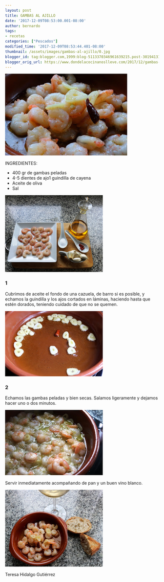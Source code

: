 ```yaml
---
layout: post
title: GAMBAS AL AJILLO
date: '2017-12-09T08:53:00.001-08:00'
author: bernardo
tags:
- recetas
categories: ["Pescados"]
modified_time: '2017-12-09T08:53:44.401-08:00'
thumbnail: /assets/images/gambas-al-ajillo/0.jpg
blogger_id: tag:blogger.com,1999:blog-5113370346961639215.post-301941312383656652
blogger_orig_url: https://www.dondelacocinanoslleve.com/2017/12/gambas-al-ajillo.html
---
```


![](/assets/images/gambas-al-ajillo/0.jpg)

  
INGREDIENTES:
* 400 gr de gambas peladas
* 4-5 dientes de ajo1 guindilla de cayena
* Aceite de oliva
* Sal  

![](/assets/images/gambas-al-ajillo/1.jpg)

  

### 1

Cubrimos de aceite el fondo de una cazuela, de barro si es posible, y echamos la guindilla y los ajos cortados en láminas, haciendo hasta que estén dorados, teniendo cuidado de que no se quemen.  

![](/assets/images/gambas-al-ajillo/2.jpg)

  

### 2

Echamos las gambas peladas y bien secas. Salamos ligeramente y dejamos hacer uno o dos minutos.  

![](/assets/images/gambas-al-ajillo/3.jpg)

  
Servir inmediatamente acompañando de pan y un buen vino blanco.  

![](/assets/images/gambas-al-ajillo/4.jpg)

  
  
Teresa Hidalgo Gutiérrez
